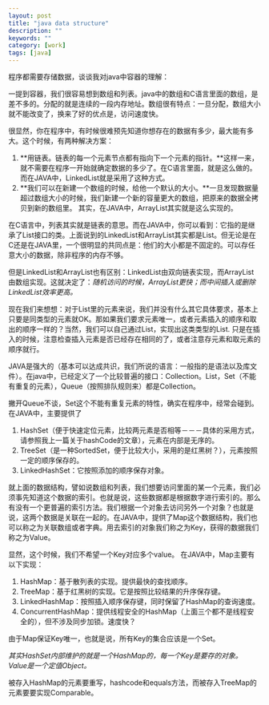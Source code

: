 ```yaml
---
layout: post
title: "java data structure"
description: ""
keywords: ""
category: [work]
tags: [java]
---
```

程序都需要存储数据，谈谈我对java中容器的理解：

一提到容器，我们很容易想到数组和列表。java中的数组和C语言里面的数组，是差不多的。分配的就是连续的一段内存地址。数组很有特点：一旦分配，数组大小就不能改变了，换来了好的优点是，访问速度快。

很显然，你在程序中，有时候很难预先知道你想存在的数据有多少，最大能有多大。这个时候，有两种解决方案：

 1. **用链表。链表的每一个元素节点都有指向下一个元素的指针。**这样一来，就不需要在程序一开始就确定数据的多少了。在C语言里面，就是这么做的。而在JAVA中，LinkedList就是采用了这种方式。
 2. **我们可以在新建一个数组的时候，给他一个默认的大小。**一旦发现数据量超过数组大小的时候，我们新建一个新的容量更大的数组，把原来的数据全拷贝到新的数组里。 其实，在JAVA中，ArrayList其实就是这么实现的。

在C语言中，列表其实就是链表的意思。而在JAVA中，你可以看到：它指的是继承了List接口的类。上面说到的LinkedList和ArrayList其实都是List。但无论是在C还是在JAVA里，一个很明显的共同点是：他们的大小都是不固定的。可以存任意大小的数据，除非程序的内存不够。

但是LinkedList和ArrayList也有区别：LinkedList由双向链表实现，而ArrayList由数组实现。这就决定了：*随机访问的时候，ArrayList更快；而中间插入或删除LinkedList效率更高。*

现在我们来想想：对于List里的元素来说，我们并没有什么其它具体要求，基本上只要是同类型的元素就OK。那如果我们要求元素唯一，或者元素插入的顺序和取出的顺序一样的？当然，我们可以自己通过List，实现出这类类型的List. 只是在插入的时候，注意检查插入元素是否已经存在相同的了，或者注意存元素和取元素的顺序就行。

JAVA是强大的（基本可以达成共识，我们所说的语言：一般指的是语法以及库文件）。在java中，已经定义了一个比较普遍的接口：Collection。List，Set（不能有重复的元素），Queue（按照排队规则来）都是Collection。

撇开Queue不谈，Set这个不能有重复元素的特性，确实在程序中，经常会碰到。在JAVA中，主要提供了

 1. HashSet（便于快速定位元素，比较两元素是否相等－－－具体的采用方式，请参照我上一篇关于hashCode的文章），元素在内部是无序的。
 2. TreeSet（是一种SortedSet，便于比较大小，采用的是红黑树？），元素按照一定的顺序保存的。
 3. LinkedHashSet：它按照添加的顺序保存对象。

就上面的数据结构，譬如说数组和列表，我们想要访问里面的某一个元素，我们必须事先知道这个数据的索引。也就是说，这些数据都是根据数字进行索引的。那么有没有一个更普遍的索引方法。我们根据一个对象去访问另外一个对象？也就是说，这两个数据是关联在一起的。在JAVA中，提供了Map这个数据结构，我们也可以称之为关联数组或者字典。用去索引的对象我们称之为Key，获得的数据我们称之为Value。

显然，这个时候，我们不希望一个Key对应多个value。
在JAVA中，Map主要有以下实现：

 1. HashMap：基于散列表的实现。提供最快的查找顺序。
 2. TreeMap：基于红黑树的实现。它是按照比较结果的升序保存键。
 3. LinkedHashMap：按照插入顺序保存键，同时保留了HashMap的查询速度。
 4. ConcurrentHashMap：提供线程安全的HashMap（上面三个都不是线程安全的），但不涉及同步加锁。速度快？
 
由于Map保证Key唯一，也就是说，所有Key的集合应该是一个Set。

*其实HashSet内部维护的就是一个HashMap的，每一个Key是要存的对象。Value是一个定值Object。*

被存入HashMap的元素要重写，hashcode和equals方法，而被存入TreeMap的元素要要实现Comparable。